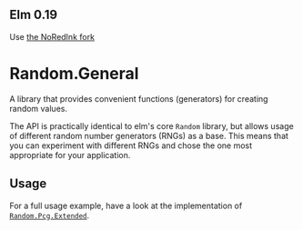 ## Elm 0.19

Use [the NoRedInk fork](https://github.com/NoRedInk/elm-random-general)

# Random.General

A library that provides convenient functions (generators) for creating random values.

The API is practically identical to elm's core `Random` library, but allows usage of different random number generators (RNGs) as a base.
This means that you can experiment with different RNGs and chose the one most appropriate for your application.

## Usage

For a full usage example, have a look at the implementation of [`Random.Pcg.Extended`](https://github.com/Zinggi/elm-random-pcg-extended/).



